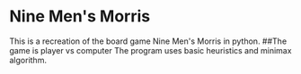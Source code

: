 # Nine Men's Morris
This is a recreation of the board game Nine Men's Morris in python.
##The game is player vs computer
The program uses basic heuristics and minimax algorithm.

